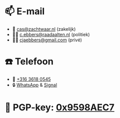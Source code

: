 # 📫 E-mail

* 👔 cas@zachtwaar.nl (zakelijk)
* 👨‍⚖️ c.ebbers@raadaalten.nl (politiek)
* 🙋‍♂️ cjaebbers@gmail.com (privé)

# ☎️ Telefoon

* 📱 [+316 3618 0545](tel:+31636180545)
* 🔒 [WhatsApp](whatsapp://send?phone=31636180545) & [Signal](sgnl://signal.me/#p/+31636180545)

# 🔑 PGP-key: [0x9598AEC7](/pgp.asc)

